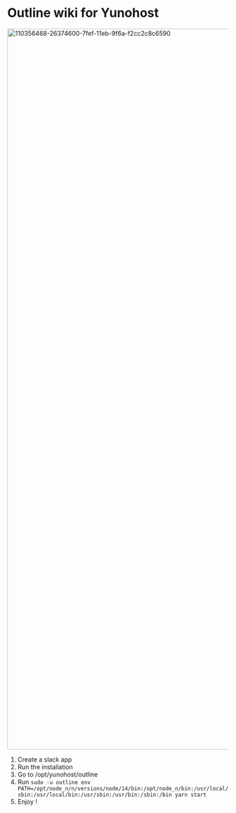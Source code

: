 
# Outline wiki for Yunohost
  <img width="1640" alt="110356468-26374600-7fef-11eb-9f6a-f2cc2c8c6590" src="https://user-images.githubusercontent.com/24638389/134176351-8a7ecaf8-628e-49af-99b4-493287b36a77.png">

1. Create a slack app
2. Run the installation
3. Go to /opt/yunohost/outline
4. Run `sudo -u outline env PATH=/opt/node_n/n/versions/node/14/bin:/opt/node_n/bin:/usr/local/sbin:/usr/local/bin:/usr/sbin:/usr/bin:/sbin:/bin yarn start`
5. Enjoy !
